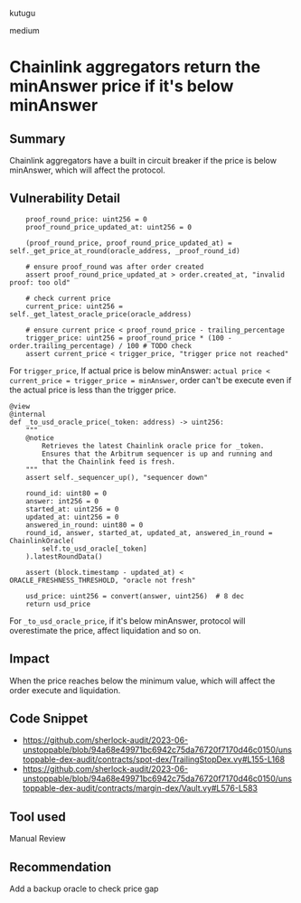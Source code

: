kutugu

medium

# Chainlink aggregators return the minAnswer price if it's below minAnswer

## Summary

Chainlink aggregators have a built in circuit breaker if the price is below minAnswer, which will affect the protocol.

## Vulnerability Detail

```vyper
    proof_round_price: uint256 = 0
    proof_round_price_updated_at: uint256 = 0

    (proof_round_price, proof_round_price_updated_at) = self._get_price_at_round(oracle_address, _proof_round_id)

    # ensure proof_round was after order created
    assert proof_round_price_updated_at > order.created_at, "invalid proof: too old"

    # check current price
    current_price: uint256 = self._get_latest_oracle_price(oracle_address)

    # ensure current price < proof_round_price - trailing_percentage
    trigger_price: uint256 = proof_round_price * (100 - order.trailing_percentage) / 100 # TODO check
    assert current_price < trigger_price, "trigger price not reached"
```

For `trigger_price`, If actual price is below minAnswer: `actual price < current_price = trigger_price = minAnswer`, order can't be execute even if the actual price is less than the trigger price.

```vyper
@view
@internal
def _to_usd_oracle_price(_token: address) -> uint256:
    """
    @notice
        Retrieves the latest Chainlink oracle price for _token.
        Ensures that the Arbitrum sequencer is up and running and
        that the Chainlink feed is fresh.
    """
    assert self._sequencer_up(), "sequencer down"

    round_id: uint80 = 0
    answer: int256 = 0
    started_at: uint256 = 0
    updated_at: uint256 = 0
    answered_in_round: uint80 = 0
    round_id, answer, started_at, updated_at, answered_in_round = ChainlinkOracle(
        self.to_usd_oracle[_token]
    ).latestRoundData()

    assert (block.timestamp - updated_at) < ORACLE_FRESHNESS_THRESHOLD, "oracle not fresh"

    usd_price: uint256 = convert(answer, uint256)  # 8 dec
    return usd_price
```

For `_to_usd_oracle_price`, if it's below minAnswer, protocol will overestimate the price, affect liquidation and so on.

## Impact

When the price reaches below the minimum value, which will affect the order execute and liquidation.

## Code Snippet

- https://github.com/sherlock-audit/2023-06-unstoppable/blob/94a68e49971bc6942c75da76720f7170d46c0150/unstoppable-dex-audit/contracts/spot-dex/TrailingStopDex.vy#L155-L168
- https://github.com/sherlock-audit/2023-06-unstoppable/blob/94a68e49971bc6942c75da76720f7170d46c0150/unstoppable-dex-audit/contracts/margin-dex/Vault.vy#L576-L583

## Tool used

Manual Review

## Recommendation

Add a backup oracle to check price gap
